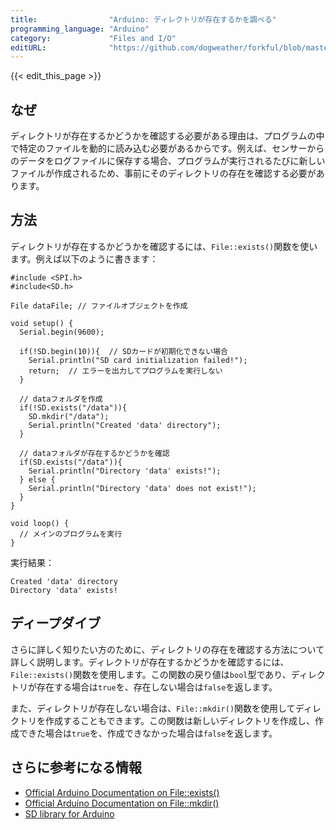 ```yaml
---
title:                "Arduino: ディレクトリが存在するかを調べる"
programming_language: "Arduino"
category:             "Files and I/O"
editURL:              "https://github.com/dogweather/forkful/blob/master/content/ja/arduino/checking-if-a-directory-exists.md"
---
```


{{< edit_this_page >}}

## なぜ
ディレクトリが存在するかどうかを確認する必要がある理由は、プログラムの中で特定のファイルを動的に読み込む必要があるからです。例えば、センサーからのデータをログファイルに保存する場合、プログラムが実行されるたびに新しいファイルが作成されるため、事前にそのディレクトリの存在を確認する必要があります。

## 方法
ディレクトリが存在するかどうかを確認するには、```File::exists()```関数を使います。例えば以下のように書きます：

```Arduino
#include <SPI.h>
#include<SD.h>

File dataFile; // ファイルオブジェクトを作成

void setup() {
  Serial.begin(9600);
  
  if(!SD.begin(10)){  // SDカードが初期化できない場合
    Serial.println("SD card initialization failed!");
    return;  // エラーを出力してプログラムを実行しない
  }
  
  // dataフォルダを作成
  if(!SD.exists("/data")){
    SD.mkdir("/data");
    Serial.println("Created 'data' directory");
  }
  
  // dataフォルダが存在するかどうかを確認
  if(SD.exists("/data")){
    Serial.println("Directory 'data' exists!");
  } else {
    Serial.println("Directory 'data' does not exist!");
  }
}

void loop() {
  // メインのプログラムを実行
}

```
実行結果：
```
Created 'data' directory
Directory 'data' exists!
```

## ディープダイブ
さらに詳しく知りたい方のために、ディレクトリの存在を確認する方法について詳しく説明します。ディレクトリが存在するかどうかを確認するには、```File::exists()```関数を使用します。この関数の戻り値は```bool```型であり、ディレクトリが存在する場合は```true```を、存在しない場合は```false```を返します。

また、ディレクトリが存在しない場合は、```File::mkdir()```関数を使用してディレクトリを作成することもできます。この関数は新しいディレクトリを作成し、作成できた場合は```true```を、作成できなかった場合は```false```を返します。

## さらに参考になる情報
- [Official Arduino Documentation on File::exists()](https://www.arduino.cc/en/Reference/FileExists)
- [Official Arduino Documentation on File::mkdir()](https://www.arduino.cc/en/Reference/FileMkdir)
- [SD library for Arduino](https://www.arduino.cc/en/Reference/SD)